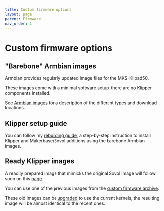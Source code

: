 ```yaml
---
title: Custom firmware options
layout: page
parent: Firmware
nav_order: 1
---
```

# Custom firmware options

## "Barebone" Armbian images

Armbian provides regularly updated image files for the MKS-Klipad50.

These images come with a minimal software setup, there are no Klipper components installed.

See [Armbian images](armbian_images.html#download-options) for a description of the different types and download locations.

## Klipper setup guide

You can follow my [rebuilding guide](rebuilding.html), a step-by-step instruction to install Klipper and Makerbase/Sovol additions using the barebone Armbian images.

## Ready Klipper images

A readily prepared image that mimicks the original Sovol image will follow soon on this [page](image.html).

You can use one of the previous images from the [custom firmware archive](firmware_custom_archive.html).

These old images can be [upgraded](upgrading_mkspi.html) to use the current kernels, the resulting image will be almost identical to the recent ones.

